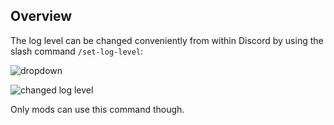 ## Overview

The log level can be changed conveniently from within Discord by using the slash command `/set-log-level`:

![dropdown](https://i.imgur.com/hAy6LAk.png)

![changed log level](https://i.imgur.com/x3S6V1m.png)

Only mods can use this command though.